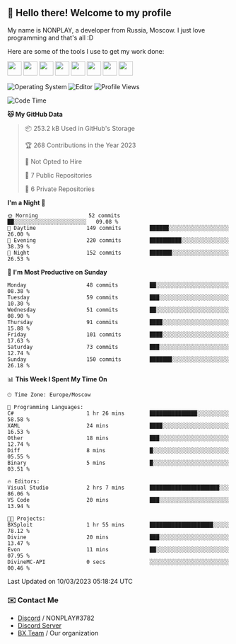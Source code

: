 ## :wave: Hello there! Welcome to my profile

My name is NONPLAY, a developer from Russia, Moscow. I just love programming and that's all :D

Here are some of the tools I use to get my work done:

<kbd><img height="32" src="https://img.icons8.com/color/2x/visual-studio-code-2019.png"></kbd>
<kbd><img height="32" src="https://img.icons8.com/color/2x/linux.png"></kbd>
<kbd><img height="32" src="https://img.icons8.com/fluent/2x/console.png"></kbd>
<kbd><img height="32" src="https://img.icons8.com/color/2x/open-source.png"></kbd>
<kbd><img height="32" src="https://img.icons8.com/color/2x/git.png"></kbd>
<kbd><img height="32" src="https://img.icons8.com/color/2x/nginx.png"></kbd>
<a href="?#gh-light-mode-only"><kbd><img height="32" src="https://img.icons8.com/metro/2x/mysql.png"></kbd></a>
<a href="?#gh-dark-mode-only"><kbd><img height="32" src="https://img.icons8.com/FFFFFF/metro/2x/mysql.png"></kbd></a>

![Operating System](https://img.shields.io/badge/OS-Windows%2010%20Pro-informational?style=for-the-badge&logo=Windows&logoColor=white&color=007ec6)
![Editor](https://img.shields.io/badge/Editor-VS%20Code-informational?style=for-the-badge&logo=Visual%20Studio%20Code&logoColor=white&color=007ec6)
![Profile Views](https://komarev.com/ghpvc/?username=NONPLAYT&color=blue&style=for-the-badge)

<!--START_SECTION:waka-->
![Code Time](http://img.shields.io/badge/Code%20Time-80%20hrs%2016%20mins-blue)

**🐱 My GitHub Data** 

> 📦 253.2 kB Used in GitHub's Storage 
 > 
> 🏆 268 Contributions in the Year 2023
 > 
> 🚫 Not Opted to Hire
 > 
> 📜 7 Public Repositories 
 > 
> 🔑 6 Private Repositories 
 > 
**I'm a Night 🦉** 

```text
🌞 Morning                52 commits          ██░░░░░░░░░░░░░░░░░░░░░░░   09.08 % 
🌆 Daytime                149 commits         ██████░░░░░░░░░░░░░░░░░░░   26.00 % 
🌃 Evening                220 commits         ██████████░░░░░░░░░░░░░░░   38.39 % 
🌙 Night                  152 commits         ███████░░░░░░░░░░░░░░░░░░   26.53 % 
```
📅 **I'm Most Productive on Sunday** 

```text
Monday                   48 commits          ██░░░░░░░░░░░░░░░░░░░░░░░   08.38 % 
Tuesday                  59 commits          ███░░░░░░░░░░░░░░░░░░░░░░   10.30 % 
Wednesday                51 commits          ██░░░░░░░░░░░░░░░░░░░░░░░   08.90 % 
Thursday                 91 commits          ████░░░░░░░░░░░░░░░░░░░░░   15.88 % 
Friday                   101 commits         ████░░░░░░░░░░░░░░░░░░░░░   17.63 % 
Saturday                 73 commits          ███░░░░░░░░░░░░░░░░░░░░░░   12.74 % 
Sunday                   150 commits         ███████░░░░░░░░░░░░░░░░░░   26.18 % 
```


📊 **This Week I Spent My Time On** 

```text
🕑︎ Time Zone: Europe/Moscow

💬 Programming Languages: 
C#                       1 hr 26 mins        ███████████████░░░░░░░░░░   58.58 % 
XAML                     24 mins             ████░░░░░░░░░░░░░░░░░░░░░   16.53 % 
Other                    18 mins             ███░░░░░░░░░░░░░░░░░░░░░░   12.74 % 
Diff                     8 mins              █░░░░░░░░░░░░░░░░░░░░░░░░   05.55 % 
Binary                   5 mins              █░░░░░░░░░░░░░░░░░░░░░░░░   03.51 % 

🔥 Editors: 
Visual Studio            2 hrs 7 mins        ██████████████████████░░░   86.06 % 
VS Code                  20 mins             ███░░░░░░░░░░░░░░░░░░░░░░   13.94 % 

🐱‍💻 Projects: 
BXSploit                 1 hr 55 mins        ████████████████████░░░░░   78.12 % 
Divine                   20 mins             ███░░░░░░░░░░░░░░░░░░░░░░   13.47 % 
Evon                     11 mins             ██░░░░░░░░░░░░░░░░░░░░░░░   07.95 % 
DivineMC-API             0 secs              ░░░░░░░░░░░░░░░░░░░░░░░░░   00.46 % 
```


 Last Updated on 10/03/2023 05:18:24 UTC
<!--END_SECTION:waka-->

### ✉️ Contact Me

- [Discord](https://discord.com/users/597087584090587177) / NONPLAY#3782
- [Discord Server](https://discord.gg/p7cxhw7E2M)
- [BX Team](https://github.com/BX-Team) / Our organization
